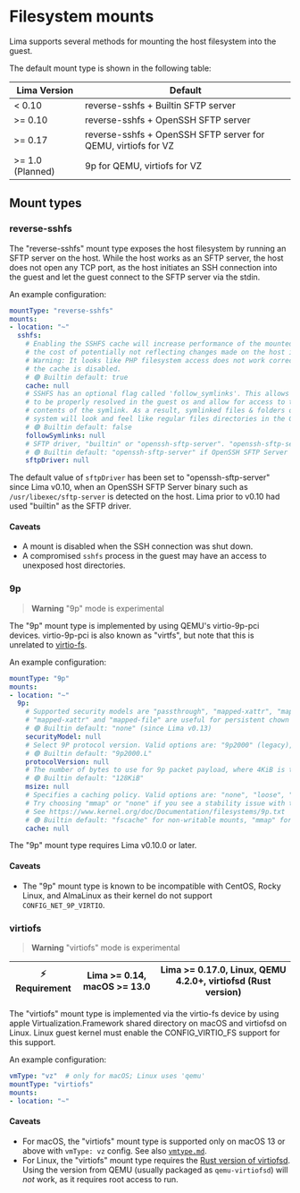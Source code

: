 # Filesystem mounts

Lima supports several methods for mounting the host filesystem into the guest.

The default mount type is shown in the following table:

| Lima Version     | Default                                                       |
| ---------------- | ------------------------------------------------------------- |
| < 0.10           | reverse-sshfs + Builtin SFTP server                           |
| >= 0.10          | reverse-sshfs + OpenSSH SFTP server                           |
| >= 0.17          | reverse-sshfs + OpenSSH SFTP server for QEMU, virtiofs for VZ |
| >= 1.0 (Planned) | 9p for QEMU, virtiofs for VZ                                  |

## Mount types

### reverse-sshfs
The "reverse-sshfs" mount type exposes the host filesystem by running an SFTP server on the host.
While the host works as an SFTP server, the host does not open any TCP port,
as the host initiates an SSH connection into the guest and let the guest connect to the SFTP server via the stdin.

An example configuration:
```yaml
mountType: "reverse-sshfs"
mounts:
- location: "~"
  sshfs:
    # Enabling the SSHFS cache will increase performance of the mounted filesystem, at
    # the cost of potentially not reflecting changes made on the host in a timely manner.
    # Warning: It looks like PHP filesystem access does not work correctly when
    # the cache is disabled.
    # 🟢 Builtin default: true
    cache: null
    # SSHFS has an optional flag called 'follow_symlinks'. This allows mounts
    # to be properly resolved in the guest os and allow for access to the
    # contents of the symlink. As a result, symlinked files & folders on the Host
    # system will look and feel like regular files directories in the Guest OS.
    # 🟢 Builtin default: false
    followSymlinks: null
    # SFTP driver, "builtin" or "openssh-sftp-server". "openssh-sftp-server" is recommended.
    # 🟢 Builtin default: "openssh-sftp-server" if OpenSSH SFTP Server binary is found, otherwise "builtin"
    sftpDriver: null
```

The default value of `sftpDriver` has been set to "openssh-sftp-server" since Lima v0.10, when an OpenSSH SFTP Server binary
such as `/usr/libexec/sftp-server` is detected on the host.
Lima prior to v0.10 had used "builtin" as the SFTP driver.

#### Caveats
- A mount is disabled when the SSH connection was shut down.
- A compromised `sshfs` process in the guest may have an access to unexposed host directories.

### 9p
> **Warning**
> "9p" mode is experimental

The "9p" mount type is implemented by using QEMU's virtio-9p-pci devices.
virtio-9p-pci is also known as "virtfs", but note that this is unrelated to [virtio-fs](https://virtio-fs.gitlab.io/).

An example configuration:
```yaml
mountType: "9p"
mounts:
- location: "~"
  9p:
    # Supported security models are "passthrough", "mapped-xattr", "mapped-file" and "none".
    # "mapped-xattr" and "mapped-file" are useful for persistent chown but incompatible with symlinks.
    # 🟢 Builtin default: "none" (since Lima v0.13)
    securityModel: null
    # Select 9P protocol version. Valid options are: "9p2000" (legacy), "9p2000.u", "9p2000.L".
    # 🟢 Builtin default: "9p2000.L"
    protocolVersion: null
    # The number of bytes to use for 9p packet payload, where 4KiB is the absolute minimum.
    # 🟢 Builtin default: "128KiB"
    msize: null
    # Specifies a caching policy. Valid options are: "none", "loose", "fscache" and "mmap".
    # Try choosing "mmap" or "none" if you see a stability issue with the default "fscache".
    # See https://www.kernel.org/doc/Documentation/filesystems/9p.txt
    # 🟢 Builtin default: "fscache" for non-writable mounts, "mmap" for writable mounts
    cache: null
```

The "9p" mount type requires Lima v0.10.0 or later.

#### Caveats
- The "9p" mount type is known to be incompatible with CentOS, Rocky Linux, and AlmaLinux as their kernel do not support `CONFIG_NET_9P_VIRTIO`.

### virtiofs
> **Warning**
> "virtiofs" mode is experimental

| :zap: Requirement | Lima >= 0.14, macOS >= 13.0 | Lima >= 0.17.0, Linux, QEMU 4.2.0+, virtiofsd (Rust version) |
|-------------------|-----------------------------| ------------------------------------------------------------ |

The "virtiofs" mount type is implemented via the virtio-fs device by using apple Virtualization.Framework shared directory on macOS and virtiofsd on Linux.
Linux guest kernel must enable the CONFIG_VIRTIO_FS support for this support.

An example configuration:
```yaml
vmType: "vz"  # only for macOS; Linux uses 'qemu'
mountType: "virtiofs"
mounts:
- location: "~"
```

#### Caveats
- For macOS, the "virtiofs" mount type is supported only on macOS 13 or above with `vmType: vz` config. See also [`vmtype.md`](./vmtype.md).
- For Linux, the "virtiofs" mount type requires the [Rust version of virtiofsd](https://gitlab.com/virtio-fs/virtiofsd).
  Using the version from QEMU (usually packaged as `qemu-virtiofsd`) will *not* work, as it requires root access to run.
